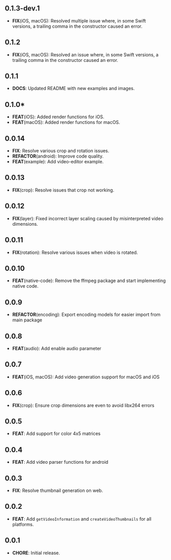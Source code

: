 ## 0.1.3-dev.1
- **FIX**(iOS, macOS): Resolved multiple issue where, in some Swift versions, a trailing comma in the constructor caused an error.

## 0.1.2
- **FIX**(iOS, macOS): Resolved an issue where, in some Swift versions, a trailing comma in the constructor caused an error.

## 0.1.1
- **DOCS**: Updated README with new examples and images.

## 0.1.0* 
- **FEAT**(iOS): Added render functions for iOS.
- **FEAT**(macOS): Added render functions for macOS.

## 0.0.14
- **FIX**: Resolve various crop and rotation issues.
- **REFACTOR**(android): Improve code quality.
- **FEAT**(example): Add video-editor example.

## 0.0.13
- **FIX**(crop): Resolve issues that crop not working.

## 0.0.12
- **FIX**(layer): Fixed incorrect layer scaling caused by misinterpreted video dimensions.

## 0.0.11
- **FIX**(rotation): Resolve various issues when video is rotated.

## 0.0.10
- **FEAT**(native-code): Remove the ffmpeg package and start implementing native code.

## 0.0.9
- **REFACTOR**(encoding): Export encoding models for easier import from main package

## 0.0.8
- **FEAT**(audio): Add enable audio parameter

## 0.0.7
- **FEAT**(iOS, macOS): Add video generation support for macOS and iOS

## 0.0.6
- **FIX**(crop): Ensure crop dimensions are even to avoid libx264 errors

## 0.0.5
- **FEAT**: Add support for color 4x5 matrices

## 0.0.4
- **FEAT**: Add video parser functions for android

## 0.0.3
- **FIX**: Resolve thumbnail generation on web.

## 0.0.2
- **FEAT**: Add `getVideoInformation` and `createVideoThumbnails` for all platforms.

## 0.0.1

- **CHORE**: Initial release.
